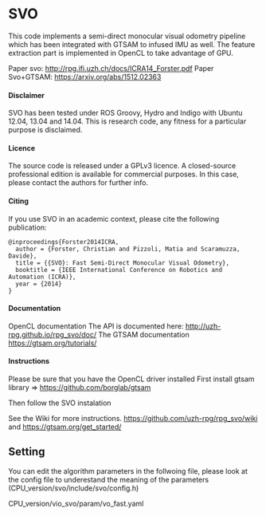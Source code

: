 SVO
===

This code implements a semi-direct monocular visual odometry pipeline which has been integrated with GTSAM to infused IMU as well. The feature extraction part is implemented in OpenCL to take advantage of GPU.


Paper svo: http://rpg.ifi.uzh.ch/docs/ICRA14_Forster.pdf
Paper Svo+GTSAM: https://arxiv.org/abs/1512.02363


#### Disclaimer

SVO has been tested under ROS Groovy, Hydro and Indigo with Ubuntu 12.04, 13.04 and 14.04. This is research code, any fitness for a particular purpose is disclaimed.


#### Licence

The source code is released under a GPLv3 licence. A closed-source professional edition is available for commercial purposes. In this case, please contact the authors for further info.


#### Citing

If you use SVO in an academic context, please cite the following publication:

    @inproceedings{Forster2014ICRA,
      author = {Forster, Christian and Pizzoli, Matia and Scaramuzza, Davide},
      title = {{SVO}: Fast Semi-Direct Monocular Visual Odometry},
      booktitle = {IEEE International Conference on Robotics and Automation (ICRA)},
      year = {2014}
    }
    
    
#### Documentation
OpenCL documentation
The API is documented here: http://uzh-rpg.github.io/rpg_svo/doc/
The GTSAM documentation  https://gtsam.org/tutorials/

#### Instructions
Please be sure that you have the OpenCL driver installed
First install gtsam library => https://github.com/borglab/gtsam

Then follow the SVO instalation

See the Wiki for more instructions. https://github.com/uzh-rpg/rpg_svo/wiki and https://gtsam.org/get_started/


## Setting

You can edit the algorithm parameters in the follwoing file, please look at the config file to underestand the meaning of the parameters (CPU_version/svo/include/svo/config.h)

CPU_version/vio_svo/param/vo_fast.yaml
